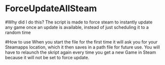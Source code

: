 # ForceUpdateAllSteam

#Why did I do this?
The script is made to force steam to instantly update any game once an update is available, instead of just scheduling it to a random time

#How to use
When you start the file for the first time it will ask you for your Steamapps location, which it then saves in a path file for future use. You will have to relaunch the skript again every time you get a new Game in Steam because it will not be set to force update.
